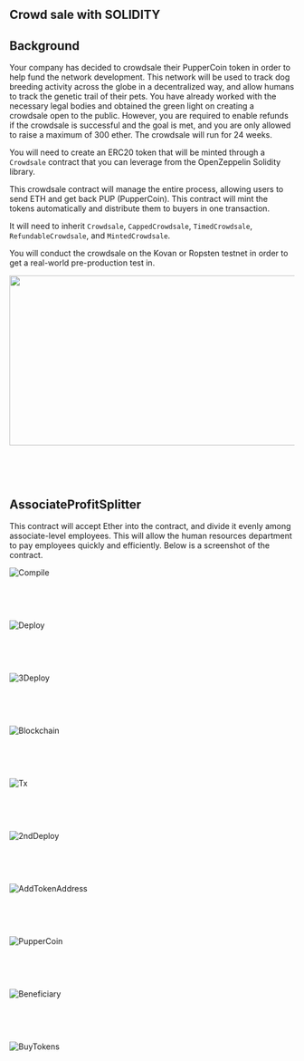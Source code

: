 ## Crowd sale with SOLIDITY

## Background

Your company has decided to crowdsale their PupperCoin token in order to help fund the network development.
This network will be used to track dog breeding activity across the globe in a decentralized way, and allow humans to track the genetic trail of their pets. You have already worked with the necessary legal bodies and obtained the green light on creating a crowdsale open to the public. However, you are required to enable refunds if the crowdsale is successful and the goal is met, and you are only allowed to raise a maximum of 300 ether. The crowdsale will run for 24 weeks.

You will need to create an ERC20 token that will be minted through a `Crowdsale` contract that you can leverage from the OpenZeppelin Solidity library.

This crowdsale contract will manage the entire process, allowing users to send ETH and get back PUP (PupperCoin).
This contract will mint the tokens automatically and distribute them to buyers in one transaction.

It will need to inherit `Crowdsale`, `CappedCrowdsale`, `TimedCrowdsale`, `RefundableCrowdsale`, and `MintedCrowdsale`.

You will conduct the crowdsale on the Kovan or Ropsten testnet in order to get a real-world pre-production test in.

<p align="center">
   	<img src="/Week21_27092021/Assignment/Images/CrowdSale.jpg" width="1000" height="300">
</p>

<p>&nbsp;</p>
<p>&nbsp;</p>

## AssociateProfitSplitter 

This contract will accept Ether into the contract, and divide it evenly among associate-level employees. This will allow the human resources department to pay employees quickly and efficiently. Below is a screenshot of the contract.

![Compile](Images/1_Compiled.JPG)

<p>&nbsp;</p>
<p>&nbsp;</p>

![Deploy](Images/2_Deploy.JPG)

<p>&nbsp;</p>
<p>&nbsp;</p>

![3Deploy](Images/3_Deploy.JPG)

<p>&nbsp;</p>
<p>&nbsp;</p>

![Blockchain](Images/4_BlockCreation.JPG)

<p>&nbsp;</p>
<p>&nbsp;</p>

![Tx](Images/5_Tx_Ganache.JPG)

<p>&nbsp;</p>
<p>&nbsp;</p>

![2ndDeploy](Images/6_Deploy.JPG)

<p>&nbsp;</p>
<p>&nbsp;</p>

![AddTokenAddress](Images/7_TokenAddresses.JPG)

<p>&nbsp;</p>
<p>&nbsp;</p>

![PupperCoin](Images/8_PupperCoin_CrowdSale.JPG)

<p>&nbsp;</p>
<p>&nbsp;</p>

![Beneficiary](Images/9_Beneficiary.JPG)

<p>&nbsp;</p>
<p>&nbsp;</p>

![BuyTokens](Images/10_BuyTokens.JPG)